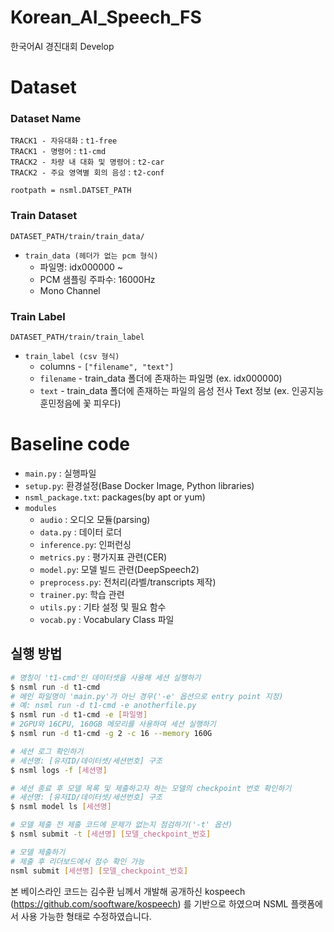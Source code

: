 # Korean_AI_Speech_FS
한국어AI 경진대회 Develop

# Dataset
### Dataset Name
`TRACK1 - 자유대화` : `t1-free`  
`TRACK1 - 명령어` : `t1-cmd`  
`TRACK2 - 차량 내 대화 및 명령어` : `t2-car`  
`TRACK2 - 주요 영역별 회의 음성` : `t2-conf`  
  
`rootpath = nsml.DATSET_PATH`
### Train Dataset

`DATASET_PATH/train/train_data/`  
- `train_data (헤더가 없는 pcm 형식)`
  - 파일명: idx000000 ~ 
  - PCM 샘플링 주파수: 16000Hz
  - Mono Channel


### Train Label

`DATASET_PATH/train/train_label`
  - `train_label (csv 형식)`
    - columns - `["filename", "text"]`
    - `filename` - train_data 폴더에 존재하는 파일명 (ex. idx000000)
    - `text` - train_data 폴더에 존재하는 파일의 음성 전사 Text 정보 (ex. 인공지능 훈민정음에 꽃 피우다)


# Baseline code
- `main.py` : 실행파일
- `setup.py`: 환경설정(Base Docker Image, Python libraries)
- `nsml_package.txt`: packages(by apt or yum)
- `modules`
  - `audio` : 오디오 모듈(parsing)
  - `data.py` : 데이터 로더
  - `inference.py`: 인퍼런싱
  - `metrics.py` : 평가지표 관련(CER)
  - `model.py`: 모델 빌드 관련(DeepSpeech2)
  - `preprocess.py`: 전처리(라벨/transcripts 제작)
  - `trainer.py`: 학습 관련
  - `utils.py` : 기타 설정 및 필요 함수
  - `vocab.py` : Vocabulary Class 파일

## 실행 방법
```bash
# 명칭이 't1-cmd'인 데이터셋을 사용해 세션 실행하기
$ nsml run -d t1-cmd
# 메인 파일명이 'main.py'가 아닌 경우('-e' 옵션으로 entry point 지정)
# 예: nsml run -d t1-cmd -e anotherfile.py
$ nsml run -d t1-cmd -e [파일명]
# 2GPU와 16CPU, 160GB 메모리를 사용하여 세션 실행하기   
$ nsml run -d t1-cmd -g 2 -c 16 --memory 160G  

# 세션 로그 확인하기
# 세션명: [유저ID/데이터셋/세션번호] 구조
$ nsml logs -f [세션명]

# 세션 종료 후 모델 목록 및 제출하고자 하는 모델의 checkpoint 번호 확인하기
# 세션명: [유저ID/데이터셋/세션번호] 구조
$ nsml model ls [세션명]

# 모델 제출 전 제출 코드에 문제가 없는지 점검하기('-t' 옵션)
$ nsml submit -t [세션명] [모델_checkpoint_번호]

# 모델 제출하기
# 제출 후 리더보드에서 점수 확인 가능
nsml submit [세션명] [모델_checkpoint_번호]
```

본 베이스라인 코드는 김수환 님께서 개발해 공개하신 kospeech (https://github.com/sooftware/kospeech) 를 기반으로 하였으며 
NSML 플랫폼에서 사용 가능한 형태로 수정하였습니다.

